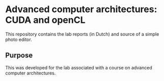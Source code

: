 # Advanced computer architectures: CUDA and openCL
This repository contains the lab reports (in Dutch) and source of a simple photo editor. 

## Purpose
This was developed for the lab associated with a course on advanced computer architectures. 
